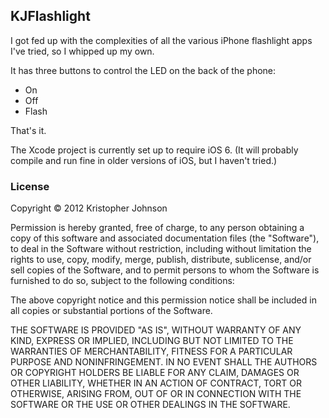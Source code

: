 ## KJFlashlight

I got fed up with the complexities of all the various iPhone flashlight apps I've tried, so I whipped up my own.

It has three buttons to control the LED on the back of the phone:

- On
- Off
- Flash

That's it.

The Xcode project is currently set up to require iOS 6.  (It will probably compile and run fine in older versions of iOS, but I haven't tried.)


### License

Copyright &copy; 2012 Kristopher Johnson

Permission is hereby granted, free of charge, to any person obtaining a copy of this software and associated documentation files (the "Software"), to deal in the Software without restriction, including without limitation the rights to use, copy, modify, merge, publish, distribute, sublicense, and/or sell copies of the Software, and to permit persons to whom the Software is furnished to do so, subject to the following conditions:

The above copyright notice and this permission notice shall be included in all copies or substantial portions of the Software.

THE SOFTWARE IS PROVIDED "AS IS", WITHOUT WARRANTY OF ANY KIND, EXPRESS OR IMPLIED, INCLUDING BUT NOT LIMITED TO THE WARRANTIES OF MERCHANTABILITY, FITNESS FOR A PARTICULAR PURPOSE AND NONINFRINGEMENT. IN NO EVENT SHALL THE AUTHORS OR COPYRIGHT HOLDERS BE LIABLE FOR ANY CLAIM, DAMAGES OR OTHER LIABILITY, WHETHER IN AN ACTION OF CONTRACT, TORT OR OTHERWISE, ARISING FROM, OUT OF OR IN CONNECTION WITH THE SOFTWARE OR THE USE OR OTHER DEALINGS IN THE SOFTWARE.
